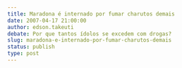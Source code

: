 ```yaml
---
title: Maradona é internado por fumar charutos demais
date: 2007-04-17 21:00:00
author: edson.takeuti
debate: Por que tantos ídolos se excedem com drogas?
slug: maradona-e-internado-por-fumar-charutos-demais
status: publish 
type: post
---
```



